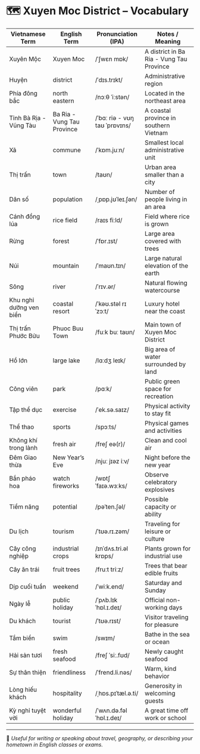 
# 🗺️ Xuyen Moc District – Vocabulary

| Vietnamese Term              | English Term                         | Pronunciation (IPA)            | Notes / Meaning                                                      |
|------------------------------|--------------------------------------|--------------------------------|-----------------------------------------------------------------------|
| Xuyên Mộc                    | Xuyen Moc                            | /ˈʃwɛn mɒk/                    | A district in Ba Ria - Vung Tau Province                             |
| Huyện                        | district                             | /ˈdɪs.trɪkt/                   | Administrative region                                                 |
| Phía đông bắc               | north eastern                        | /nɔːθ ˈiːstən/                 | Located in the northeast area                                         |
| Tỉnh Bà Rịa - Vũng Tàu       | Ba Ria - Vung Tau Province           | /ˈbɑː riə - vʊŋ taʊ ˈprɒvɪns/  | A coastal province in southern Vietnam                               |
| Xã                           | commune                              | /ˈkɒm.juːn/                    | Smallest local administrative unit                                   |
| Thị trấn                     | town                                 | /taʊn/                         | Urban area smaller than a city                                       |
| Dân số                       | population                           | /ˌpɒp.jʊˈleɪ.ʃən/              | Number of people living in an area                                   |
| Cánh đồng lúa                | rice field                           | /raɪs fiːld/                   | Field where rice is grown                                            |
| Rừng                         | forest                               | /ˈfɒr.ɪst/                     | Large area covered with trees                                        |
| Núi                          | mountain                             | /ˈmaʊn.tɪn/                    | Large natural elevation of the earth                                 |
| Sông                         | river                                | /ˈrɪv.ər/                      | Natural flowing watercourse                                          |
| Khu nghỉ dưỡng ven biển      | coastal resort                       | /ˈkəʊ.stəl rɪˈzɔːt/            | Luxury hotel near the coast                                          |
| Thị trấn Phước Bửu           | Phuoc Buu Town                       | /fuːk buː taʊn/                | Main town of Xuyen Moc District                                      |
| Hồ lớn                       | large lake                           | /lɑːdʒ leɪk/                   | Big area of water surrounded by land                                 |
| Công viên                    | park                                 | /pɑːk/                         | Public green space for recreation                                    |
| Tập thể dục                  | exercise                             | /ˈek.sə.saɪz/                  | Physical activity to stay fit                                        |
| Thể thao                     | sports                               | /spɔːts/                        | Physical games and activities                                        |
| Không khí trong lành        | fresh air                            | /freʃ eə(r)/                   | Clean and cool air                                                   |
| Đêm Giao thừa                | New Year’s Eve                       | /njuː jɪəz iːv/                | Night before the new year                                            |
| Bắn pháo hoa                 | watch fireworks                      | /wɒtʃ ˈfaɪə.wɜːks/            | Observe celebratory explosives                                       |
| Tiềm năng                    | potential                            | /pəˈten.ʃəl/                   | Possible capacity or ability                                        |
| Du lịch                      | tourism                              | /ˈtʊə.rɪ.zəm/                 | Traveling for leisure or culture                                     |
| Cây công nghiệp              | industrial crops                     | /ɪnˈdʌs.tri.əl krɒps/          | Plants grown for industrial use                                     |
| Cây ăn trái                  | fruit trees                          | /fruːt triːz/                  | Trees that bear edible fruits                                        |
| Dịp cuối tuần               | weekend                              | /ˈwiːk.end/                   | Saturday and Sunday                                                  |
| Ngày lễ                      | public holiday                       | /ˈpʌb.lɪk ˈhɒl.ɪ.deɪ/         | Official non-working days                                            |
| Du khách                    | tourist                              | /ˈtʊə.rɪst/                   | Visitor traveling for pleasure                                       |
| Tắm biển                    | swim                                 | /swɪm/                         | Bathe in the sea or ocean                                           |
| Hải sản tươi                | fresh seafood                        | /freʃ ˈsiː.fʊd/               | Newly caught seafood                                                 |
| Sự thân thiện               | friendliness                         | /ˈfrend.li.nəs/               | Warm, kind behavior                                                  |
| Lòng hiếu khách             | hospitality                          | /ˌhɒs.pɪˈtæl.ə.ti/            | Generosity in welcoming guests                                       |
| Kỳ nghỉ tuyệt vời           | wonderful holiday                    | /ˈwʌn.də.fəl ˈhɒl.ɪ.deɪ/      | A great time off work or school                                     |

---

📘 *Useful for writing or speaking about travel, geography, or describing your hometown in English classes or exams.*
